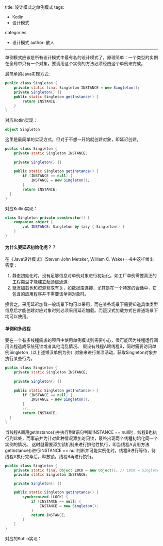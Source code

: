 title: 设计模式之单例模式
tags:
  - Kotlin
  - 设计模式

categories:
  - 设计模式
 author: 散人
---

单例模式应该是所有设计模式中最有名的设计模式了，原理简单：一个类型的实例在全局中只有一个对象，要调用这个实例的方法必须经由这个单例来完成。

最简单的Java实现方式:
```Java
public class Singleton {  
    private static final Singleton INSTANCE = new Singleton();  
    private Singleton() {}
    public static Singleton getInstance() {  
        return INSTANCE;  
    }  
}
```
对应Kotlin实现：
```Kotlin
object Singleton
```

这里是最简单的实现方式，但对于不想一开始就创建对象，即延迟创建，
```Java
public class Singleton {  
    private static Singleton INSTANCE;  
  
    private Singleton() {}  
  
    public static Singleton getInstance() {  
        if (INSTANCE == null) {  
            INSTANCE = new Singleton();  
        }  
        return INSTANCE;  
  }  
}
```
对应Kotlin实现：
```Kotlin
class Singleton private constructor() {  
    companion object {  
        val INSTANCE: Singleton by lazy { Singleton() }  
    }  
}
```

#### 为什么要延迟初始化呢？？
在《Java设计模式》(Steven John  Metsker, William C. Wake)一书中这样给出答案：

 1. 静态初始化时，没有足够信息对单例对象进行初始化。如工厂单例需要真正的工程类型才能建立起通信通道;
 2. 延迟加载也和资源获取有关，如数据库连接，尤其是在一个特定的会话中，它包含的应用程序并不需要该单例对象时。

换言之，采用延迟加载一般场景下均可以采用，而在某些场景下需要知道具体类型信息后才能创建对应对象时则必须采用延迟加载。而饿汉式加载方式在普通场景下均可以使用。

#### 单例和多线程
要在一个有多线程需求的项目中使用单例模式则需要小心，很可能因为线程运行调用流程造成系统死锁或者其他混乱情况。
假设有线程A跟线程B，同时需要访问单例Singleton（以上述懒汉单例为例）对象来进行某项活动，获取Singleton对象并执行某些行为。
```Java
public class Singleton {  
    private static Singleton INSTANCE;  
  
    private Singleton() {}  
  
    public static Singleton getInstance() {  
        if (INSTANCE == null) {  
            INSTANCE = new Singleton();  
        } 
        //.... 
        return INSTANCE;  
  }  
}
```
当线程A调用getInstance()并执行到if语句判断INSTANCE == null时，线程B也执行到此处，而事前并为针对此种情况添加访问锁，最终出现两个线程初始化同一个实例的情况。
这时就需要添加锁机制来进行排他性执行，即当线程A调用方法getInstance()进行INSTANCE == null判断并可能实例化时，线程B进行等待，待线程A执行完毕后，释放锁，线程B再进行执行。
```Java
public class Singleton {
    private static final Object LOCK = new Object(); // LOCK = Singleton.class
    private static Singleton INSTANCE;

    private Singleton() {}

    public static Singleton getInstance() {
        synchronized (LOCK) {
            if (INSTANCE == null) {
                INSTANCE = new Singleton();
            }
            return INSTANCE;
        }
    }
}
```
对应的Kotlin实现：
```Kotlin

```

<!--stackedit_data:
eyJoaXN0b3J5IjpbMjAwNTQ2MDY0OCw0OTA1MTg3MjUsNDYyNj
c5OTU3LDE1MDg3NjU1MzMsLTEyOTE1NzU5MjUsLTYwOTk0Nzg2
OSw3MjEzNzMzMjcsLTI0NTM3ODc2NSwxNTUxNTkwNzYwLDE4OD
g4OTU2MjhdfQ==
-->